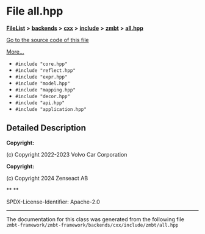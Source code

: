 

# File all.hpp



[**FileList**](files.md) **>** [**backends**](dir_e0e3bad64fbfd08934d555b945409197.md) **>** [**cxx**](dir_2a0640ff8f8d193383b3226ce9e70e40.md) **>** [**include**](dir_33cabc3ab2bb40d6ea24a24cae2f30b8.md) **>** [**zmbt**](dir_2115e3e51895e4107b806d6d2319263e.md) **>** [**all.hpp**](all_8hpp.md)

[Go to the source code of this file](all_8hpp_source.md)

[More...](#detailed-description)

* `#include "core.hpp"`
* `#include "reflect.hpp"`
* `#include "expr.hpp"`
* `#include "model.hpp"`
* `#include "mapping.hpp"`
* `#include "decor.hpp"`
* `#include "api.hpp"`
* `#include "application.hpp"`

































































## Detailed Description




**Copyright:**

(c) Copyright 2022-2023 Volvo Car Corporation 




**Copyright:**

(c) Copyright 2024 Zenseact AB 




**
**

SPDX-License-Identifier: Apache-2.0 





    

------------------------------
The documentation for this class was generated from the following file `zmbt-framework/zmbt-framework/backends/cxx/include/zmbt/all.hpp`

